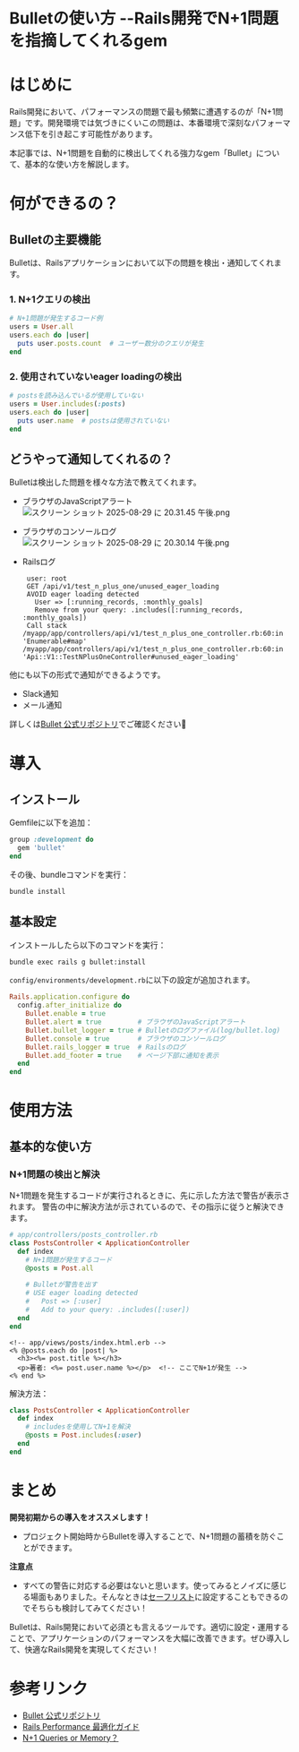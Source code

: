 # Bulletの使い方 --Rails開発でN+1問題を指摘してくれるgem
# はじめに

Rails開発において、パフォーマンスの問題で最も頻繁に遭遇するのが「N+1問題」です。開発環境では気づきにくいこの問題は、本番環境で深刻なパフォーマンス低下を引き起こす可能性があります。

本記事では、N+1問題を自動的に検出してくれる強力なgem「Bullet」について、基本的な使い方を解説します。

# 何ができるの？

## Bulletの主要機能

Bulletは、Railsアプリケーションにおいて以下の問題を検出・通知してくれます。

### 1. N+1クエリの検出
```ruby
# N+1問題が発生するコード例
users = User.all
users.each do |user|
  puts user.posts.count  # ユーザー数分のクエリが発生
end
```

### 2. 使用されていないeager loadingの検出
```ruby
# postsを読み込んでいるが使用していない
users = User.includes(:posts)
users.each do |user|
  puts user.name  # postsは使用されていない
end
```

## どうやって通知してくれるの？

Bulletは検出した問題を様々な方法で教えてくれます。
- ブラウザのJavaScriptアラート
    ![スクリーン ショット 2025-08-29 に 20.31.45 午後.png](https://qiita-image-store.s3.ap-northeast-1.amazonaws.com/0/2517030/cdb4f51f-c78d-4967-8fbe-c7ba44ddbdbd.png)

- ブラウザのコンソールログ
    ![スクリーン ショット 2025-08-29 に 20.30.14 午後.png](https://qiita-image-store.s3.ap-northeast-1.amazonaws.com/0/2517030/cb470d8b-dad1-4526-8019-98064376b17a.png)

- Railsログ
    ```
     user: root
     GET /api/v1/test_n_plus_one/unused_eager_loading
     AVOID eager loading detected
       User => [:running_records, :monthly_goals]
       Remove from your query: .includes([:running_records, :monthly_goals])
     Call stack
    /myapp/app/controllers/api/v1/test_n_plus_one_controller.rb:60:in 'Enumerable#map'
    /myapp/app/controllers/api/v1/test_n_plus_one_controller.rb:60:in 'Api::V1::TestNPlusOneController#unused_eager_loading'
    ```
他にも以下の形式で通知ができるようです。

- Slack通知
- メール通知


詳しくは[Bullet 公式リポジトリ](https://github.com/flyerhzm/bullet)でご確認ください🙇

# 導入

## インストール

Gemfileに以下を追加：

```ruby
group :development do
  gem 'bullet'
end
```

その後、bundleコマンドを実行：

```bash
bundle install
```


## 基本設定
インストールしたら以下のコマンドを実行：
```bash
bundle exec rails g bullet:install
```
`config/environments/development.rb`に以下の設定が追加されます。

```ruby
Rails.application.configure do
  config.after_initialize do
    Bullet.enable = true
    Bullet.alert = true         # ブラウザのJavaScriptアラート
    Bullet.bullet_logger = true # Bulletのログファイル(log/bullet.log)
    Bullet.console = true       # ブラウザのコンソールログ
    Bullet.rails_logger = true  # Railsのログ
    Bullet.add_footer = true    # ページ下部に通知を表示
  end
end
```

# 使用方法

## 基本的な使い方

### N+1問題の検出と解決
N+1問題を発生するコードが実行されるときに、先に示した方法で警告が表示されます。
警告の中に解決方法が示されているので、その指示に従うと解決できます。

```ruby
# app/controllers/posts_controller.rb
class PostsController < ApplicationController
  def index
    # N+1問題が発生するコード
    @posts = Post.all
    
    # Bulletが警告を出す
    # USE eager loading detected
    #   Post => [:user]
    #   Add to your query: .includes([:user])
  end
end
```

```erb
<!-- app/views/posts/index.html.erb -->
<% @posts.each do |post| %>
  <h3><%= post.title %></h3>
  <p>著者: <%= post.user.name %></p>  <!-- ここでN+1が発生 -->
<% end %>
```


解決方法：

```ruby
class PostsController < ApplicationController
  def index
    # includesを使用してN+1を解決
    @posts = Post.includes(:user)
  end
end
```

# まとめ
**開発初期からの導入をオススメします！**
- プロジェクト開始時からBulletを導入することで、N+1問題の蓄積を防ぐことができます。

**注意点**
- すべての警告に対応する必要はないと思います。使ってみるとノイズに感じる場面もありました。そんなときは[セーフリスト](https://github.com/flyerhzm/bullet?tab=readme-ov-file#safe-list)に設定することもできるのでそちらも検討してみてください！

Bulletは、Rails開発において必須とも言えるツールです。適切に設定・運用することで、アプリケーションのパフォーマンスを大幅に改善できます。ぜひ導入して、快適なRails開発を実現してください！

# 参考リンク

- [Bullet 公式リポジトリ](https://github.com/flyerhzm/bullet)
- [Rails Performance 最適化ガイド](https://guides.rubyonrails.org/v7.0/active_record_querying.html#eager-loading-associations)
- [N+1 Queries or Memory？](https://www.speedshop.co/2020/05/11/the-rails-performance-workshop-is-live.html)
